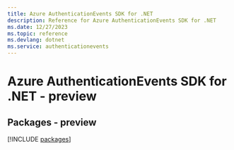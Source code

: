 ```yaml
---
title: Azure AuthenticationEvents SDK for .NET
description: Reference for Azure AuthenticationEvents SDK for .NET
ms.date: 12/27/2023
ms.topic: reference
ms.devlang: dotnet
ms.service: authenticationevents
---
```

# Azure AuthenticationEvents SDK for .NET - preview
## Packages - preview
[!INCLUDE [packages](authenticationevents-index.md)]